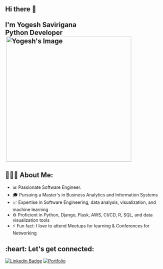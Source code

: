 <div style="display: flex; align-items: center;">
  <div>
    <h2 align="left">
      <abc>
        Hi there 👋<br>
        <br>
        I'm Yogesh Savirigana<br>
        Python Developer<br>
          <div>
  <img src="https://github.com/YogeshSavirigana/YogeshSavirigana/assets/120144989/3883d4fb-38d3-4142-a334-d76dd72b4f33" alt="Yogesh's Image" width="400" align = "right">
  </div>
      </abc>
    </h2>
  </div>

</div>

<h2 align="left">👨🏻‍💻 About Me:</h2>

- :bar_chart: Passionate Software Engineer.
- :mortar_board: Pursuing a Master's in Business Analytics and Information Systems
- :chart_with_upwards_trend: Expertise in Software Engineering, data analysis, visualization, and machine learning
- :gear: Proficient in Python, Django, Flask, AWS, CI/CD, R, SQL, and data visualization tools
- :zap: Fun fact: I love to attend Meetups for learning & Conferences for Networking<br>

<h2 align="left">:heart: Let's get connected:</h2>

[![Linkedin Badge](https://img.shields.io/badge/-Yogesh-blue?style=for-the-badge&logo=Linkedin&logoColor=white&link=https://www.linkedin.com/in/ys96/)](https://www.linkedin.com/in/ys96)
[![Portfolio](https://img.shields.io/badge/Portfolio-brightgreen?style=for-the-badge&logo=github&logoColor=white)](https://yogeshsavirigana.github.io/portfolio/)

